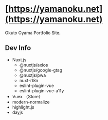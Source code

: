 # [https://yamanoku.net](https://yamanoku.net)
Okuto Oyama Portfolio Site.

## Dev Info
- Nuxt.js
  - @nuxtjs/axios
  - @nuxtjs/google-gtag
  - @nuxtjs/pwa
  - nuxt-i18n
  - eslint-plugin-vue
  - eslint-plugin-vue-a11y
- Vuex （Store）
- modern-normalize
- highlight.js
- dayjs
